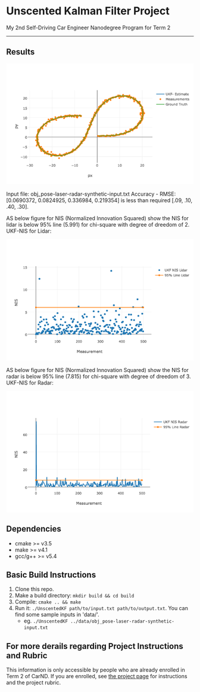 # Unscented Kalman Filter Project
My 2nd Self-Driving Car Engineer Nanodegree Program for Term 2


---
## Results
[UKF-xy.png]: ./Results/UKF-xy.png
![alt text][UKF-xy.png]

Input file: obj_pose-laser-radar-synthetic-input.txt
Accuracy - RMSE:
[0.0690372, 0.0824925, 0.336984, 0.219354] is less than required [.09, .10, .40, .30]. 

AS below figure for NIS (Normalized Innovation Squared) show the NIS for lidar is below 95% line (5.991) for chi-square with degree of dreedom of 2. 
UKF-NIS for Lidar: 

[UKF-NIS-Lidar.png]: ./Results/UKF-NIS-Lidar.png
![alt_text][UKF-NIS-Lidar.png]

AS below figure for NIS (Normalized Innovation Squared) show the NIS for radar is below 95% line (7.815) for chi-square with degree of dreedom of 3. 
UKF-NIS for Radar: 

[UKF-NIS-Radar.png]: ./Results/UKF-NIS-Radar.png
![alt_text][UKF-NIS-Radar.png]


## Dependencies

* cmake >= v3.5
* make >= v4.1
* gcc/g++ >= v5.4

## Basic Build Instructions

1. Clone this repo.
2. Make a build directory: `mkdir build && cd build`
3. Compile: `cmake .. && make`
4. Run it: `./UnscentedKF path/to/input.txt path/to/output.txt`. You can find
   some sample inputs in 'data/'.
    - eg. `./UnscentedKF ../data/obj_pose-laser-radar-synthetic-input.txt`

## For more derails regarding Project Instructions and Rubric

This information is only accessible by people who are already enrolled in Term 2
of CarND. If you are enrolled, see [the project page](https://classroom.udacity.com/nanodegrees/nd013/parts/40f38239-66b6-46ec-ae68-03afd8a601c8/modules/0949fca6-b379-42af-a919-ee50aa304e6a/lessons/c3eb3583-17b2-4d83-abf7-d852ae1b9fff/concepts/f437b8b0-f2d8-43b0-9662-72ac4e4029c1)
for instructions and the project rubric.
